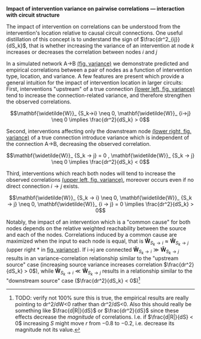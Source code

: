 <!-- NOTE:
context needed: 
S_k 
-->
<!-- NOTE: 
used to use convention dR/dS to represent change in correlation (R) with respect to source variance (S). For consistency with other sections, changed this to dr^2. 
But this needs verifying. and it might be nice to have a more general notation like D for dependence ... ?
 -->
<!-- TODO:
this section already provides a good walk-through of the figure ... 
perhaps we should be using these indices in the figure itself?
 -->
<!-- TODO: [mechanical] 
turn this section back into "cases" format
- beware, cases might not play nicely with pandoc
-->

<!-- NOTE: for now, removing text about co-reachability. most of what we want to convey can be expressed in terms of multiple reachability statements instead, which is perhaps simpler -->
<!-- The impact of intervention on correlations can be summarized through an expression we label co-reachability $\text{CoReach}(i,j|S_k)$ which extends the notation of reachability to three nodes. Specifically, $\text{CoReach}(i,j|S_k)\neq0$ indicates that source $S_k$ has direct or indirect connections to both nodes $i$ and $j$. A useful distillation of this mapping is... -->

**Impact of intervention variance on pairwise correlations &mdash; interaction with circuit structure**

The impact of intervention on correlations can be understood from the intervention's location relative to causal circuit connections. One useful distillation of this concept is to understand the sign of $\frac{dr^2_{ij}}{dS_k}$, that is whether increasing the variance of an intervention at node $k$ increases or decreases the correlation between nodes $i$ and $j$

In a simulated network A→B [(fig. variance)](#fig-var) we demonstrate predicted and empirical correlations between a pair of nodes as a function of intervention type, location, and variance. A few features are present which provide a general intuition for the impact of intervention location in larger circuits: First, interventions "upstream" of a true connection [(lower left, fig. variance)](#fig-var) tend to increase the connection-related variance, and therefore strengthen the observed correlations.

<!-- NOTE: NOTE: -->
<!-- <details><summary>↪old figure sketch:</summary>

<img src="/figures/misc_figure_sketches/quant_r2_prediction_common.png" width=400></img>
</details> -->

$$\mathbf{\widetilde{W}}_ {S_k→i} \neq 0, \mathbf{\widetilde{W}}_ {i→j} \neq 0 \implies \frac{dr^2}{dS_k} > 0$$

Second, interventions affecting only the downstream node [(lower right, fig. variance)](#fig-var) of a true connection introduce variance which is independent of the connection A→B, decreasing the observed correlation.  

$$\mathbf{\widetilde{W}}_ {S_k → j} = 0 , \mathbf{\widetilde{W}}_ {S_k → j} \neq 0 \implies \frac{dr^2}{dS_k} < 0$$

Third, interventions which reach both nodes will tend to increase the observed correlations [(upper left, fig. variance)](#fig-var), moreover occurs even if no direct connection $i→j$ exists.

$$\mathbf{\widetilde{W}}_ {S_k → i} \neq 0, \mathbf{\widetilde{W}}_ {S_k → j} \neq 0, \mathbf{\widetilde{W}}_ {i → j} = 0 \implies \frac{dr^2}{dS_k} > 0$$

Notably, the impact of an intervention which is a "common cause" for both nodes depends on the relative weighted reachability between the source and each of the nodes. Correlations induced by a common cause are maximized when the input to each node is equal, that is $\mathbf{\widetilde{W}}_{S_k→i} \approx \mathbf{\widetilde{W}}_{S_k→j}$ (upper right * in [fig. variance](#fig-var)). If i→j are connected $\mathbf{\widetilde{W}}_{S_k→i} \gg \mathbf{\widetilde{W}}_{S_k→j}$ results in an variance-correlation relationship similar to the "upstream source" case (increasing source variance increases correlation $\frac{dr^2}{dS_k} > 0$),
 while $\mathbf{\widetilde{W}}_{S_k→i} \ll \mathbf{\widetilde{W}}_{S_k→j}$ results in a relationship similar to the "downstream source" case ($\frac{dr^2}{dS_k} < 0$)[^verify_drds]

[^verify_drds]: TODO: verify not 100% sure this is true, the empirical results are really pointing to dr^2/dW<0 rather than dr^2/dS<0. Also this should really be something like $\frac{d|R|}{dS}$ or $\frac{dr^2}{dS}$ since these effects decrease the *magnitude* of correlations. I.e. if $\frac{d|R|}{dS} < 0$ increasing $S$ might move $r$ from $-0.8$ to $-0.2$, i.e. decrease its magnitude not its value.